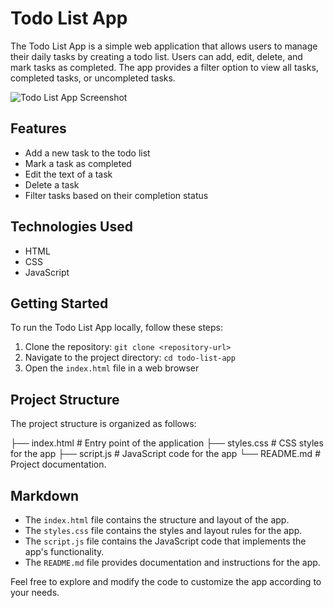 # Todo List App

The Todo List App is a simple web application that allows users to manage their daily tasks by creating a todo list. Users can add, edit, delete, and mark tasks as completed. The app provides a filter option to view all tasks, completed tasks, or uncompleted tasks.

![Todo List App Screenshot](app-screenshot.png)

## Features

- Add a new task to the todo list
- Mark a task as completed
- Edit the text of a task
- Delete a task
- Filter tasks based on their completion status

## Technologies Used

- HTML
- CSS
- JavaScript

## Getting Started

To run the Todo List App locally, follow these steps:

1. Clone the repository: `git clone <repository-url>`
2. Navigate to the project directory: `cd todo-list-app`
3. Open the `index.html` file in a web browser

## Project Structure

The project structure is organized as follows:

├── index.html # Entry point of the application
├── styles.css # CSS styles for the app
├── script.js # JavaScript code for the app
└── README.md # Project documentation.

## Markdown

- The `index.html` file contains the structure and layout of the app.
- The `styles.css` file contains the styles and layout rules for the app.
- The `script.js` file contains the JavaScript code that implements the app's functionality.
- The `README.md` file provides documentation and instructions for the app.

Feel free to explore and modify the code to customize the app according to your needs.
